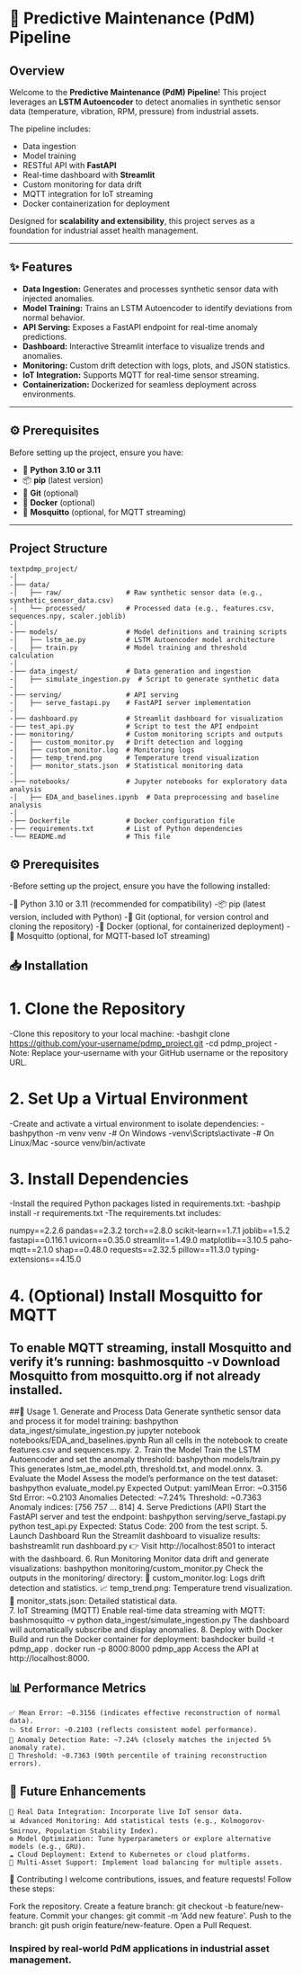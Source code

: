 # 🔧 Predictive Maintenance (PdM) Pipeline

## Overview
Welcome to the **Predictive Maintenance (PdM) Pipeline**! This project leverages an **LSTM Autoencoder** to detect anomalies in synthetic sensor data (temperature, vibration, RPM, pressure) from industrial assets.  

The pipeline includes:  
- Data ingestion  
- Model training  
- RESTful API with **FastAPI**  
- Real-time dashboard with **Streamlit**  
- Custom monitoring for data drift  
- MQTT integration for IoT streaming  
- Docker containerization for deployment  

Designed for **scalability and extensibility**, this project serves as a foundation for industrial asset health management.

---

## ✨ Features
- **Data Ingestion:** Generates and processes synthetic sensor data with injected anomalies.  
- **Model Training:** Trains an LSTM Autoencoder to identify deviations from normal behavior.  
- **API Serving:** Exposes a FastAPI endpoint for real-time anomaly predictions.  
- **Dashboard:** Interactive Streamlit interface to visualize trends and anomalies.  
- **Monitoring:** Custom drift detection with logs, plots, and JSON statistics.  
- **IoT Integration:** Supports MQTT for real-time sensor streaming.  
- **Containerization:** Dockerized for seamless deployment across environments.  

---

## ⚙️ Prerequisites
Before setting up the project, ensure you have:

- 🐍 **Python 3.10 or 3.11**  
- 📦 **pip** (latest version)  
- 🐙 **Git** (optional)  
- 🐳 **Docker** (optional)  
- 📡 **Mosquitto** (optional, for MQTT streaming)  

---


## Project Structure

    textpdmp_project/
    -│
    -├── data/
    -│   ├── raw/                # Raw synthetic sensor data (e.g., synthetic_sensor_data.csv)
    -│   └── processed/          # Processed data (e.g., features.csv, sequences.npy, scaler.joblib)
    -│
    -├── models/                 # Model definitions and training scripts
    -│   ├── lstm_ae.py          # LSTM Autoencoder model architecture
    -│   ├── train.py            # Model training and threshold calculation
    -│
    -├── data_ingest/            # Data generation and ingestion
    -│   ├── simulate_ingestion.py  # Script to generate synthetic data
    -│
    -├── serving/                # API serving
    -│   ├── serve_fastapi.py    # FastAPI server implementation
    -│
    -├── dashboard.py            # Streamlit dashboard for visualization
    -├── test_api.py             # Script to test the API endpoint
    -├── monitoring/             # Custom monitoring scripts and outputs
    -│   ├── custom_monitor.py   # Drift detection and logging
    -│   ├── custom_monitor.log  # Monitoring logs
    -│   ├── temp_trend.png      # Temperature trend visualization
    -│   ├── monitor_stats.json  # Statistical monitoring data
    -│
    -├── notebooks/              # Jupyter notebooks for exploratory data analysis
    -│   ├── EDA_and_baselines.ipynb  # Data preprocessing and baseline analysis
    -│
    -├── Dockerfile              # Docker configuration file
    -├── requirements.txt        # List of Python dependencies
    -└── README.md               # This file

## ⚙️ Prerequisites
-Before setting up the project, ensure you have the following installed:

-🐍 Python 3.10 or 3.11 (recommended for compatibility)
-📦 pip (latest version, included with Python)
-🐙 Git (optional, for version control and cloning the repository)
-🐳 Docker (optional, for containerized deployment)
-📡 Mosquitto (optional, for MQTT-based IoT streaming)

## 📥 Installation
# 1. Clone the Repository
-Clone this repository to your local machine:
-bashgit clone https://github.com/your-username/pdmp_project.git
-cd pdmp_project
-Note: Replace your-username with your GitHub username or the repository URL.
# 2. Set Up a Virtual Environment
-Create and activate a virtual environment to isolate dependencies:
-bashpython -m venv venv
-# On Windows
-venv\Scripts\activate
-# On Linux/Mac
-source venv/bin/activate
# 3. Install Dependencies
-Install the required Python packages listed in requirements.txt:
-bashpip install -r requirements.txt
-The requirements.txt includes:

  numpy==2.2.6
  pandas==2.3.2
  torch==2.8.0
  scikit-learn==1.7.1
  joblib==1.5.2
  fastapi==0.116.1
  uvicorn==0.35.0
  streamlit==1.49.0
  matplotlib==3.10.5
  paho-mqtt==2.1.0
  shap==0.48.0
  requests==2.32.5
  pillow==11.3.0
  typing-extensions==4.15.0

# 4. (Optional) Install Mosquitto for MQTT
To enable MQTT streaming, install Mosquitto and verify it’s running:
bashmosquitto -v
Download Mosquitto from mosquitto.org if not already installed.
----------------------------
##🚀 Usage
    1. Generate and Process Data
    Generate synthetic sensor data and process it for model training:
    bashpython data_ingest/simulate_ingestion.py
    jupyter notebook notebooks/EDA_and_baselines.ipynb
    Run all cells in the notebook to create features.csv and sequences.npy.
    2. Train the Model
    Train the LSTM Autoencoder and set the anomaly threshold:
    bashpython models/train.py
    This generates lstm_ae_model.pth, threshold.txt, and model.onnx.
    3. Evaluate the Model
    Assess the model’s performance on the test dataset:
    bashpython evaluate_model.py
    Expected Output:
    yamlMean Error: ~0.3156
    Std Error: ~0.2103
    Anomalies Detected: ~7.24%
    Threshold: ~0.7363
    Anomaly indices: [756 757 ... 814]
    4. Serve Predictions (API)
    Start the FastAPI server and test the endpoint:
    bashpython serving/serve_fastapi.py
    python test_api.py
    Expected: Status Code: 200 from the test script.
    5. Launch Dashboard
    Run the Streamlit dashboard to visualize results:
    bashstreamlit run dashboard.py
    👉 Visit http://localhost:8501 to interact with the dashboard.
    6. Run Monitoring
    Monitor data drift and generate visualizations:
    bashpython monitoring/custom_monitor.py
    Check the outputs in the monitoring/ directory:
    📜 custom_monitor.log: Logs drift detection and statistics.
    📈 temp_trend.png: Temperature trend visualization.
    📑 monitor_stats.json: Detailed statistical data.    
    7. IoT Streaming (MQTT)
    Enable real-time data streaming with MQTT:
    bashmosquitto -v
    python data_ingest/simulate_ingestion.py
    The dashboard will automatically subscribe and display anomalies.
    8. Deploy with Docker
    Build and run the Docker container for deployment:
    bashdocker build -t pdmp_app .
    docker run -p 8000:8000 pdmp_app
    Access the API at http://localhost:8000.
    
## 📊 Performance Metrics

    ✅ Mean Error: ~0.3156 (indicates effective reconstruction of normal data).
    📉 Std Error: ~0.2103 (reflects consistent model performance).
    🚨 Anomaly Detection Rate: ~7.24% (closely matches the injected 5% anomaly rate).
    🔑 Threshold: ~0.7363 (90th percentile of training reconstruction errors).

## 🔮 Future Enhancements

    🔗 Real Data Integration: Incorporate live IoT sensor data.
    📊 Advanced Monitoring: Add statistical tests (e.g., Kolmogorov-Smirnov, Population Stability Index).
    ⚙️ Model Optimization: Tune hyperparameters or explore alternative models (e.g., GRU).
    ☁️ Cloud Deployment: Extend to Kubernetes or cloud platforms.
    🔀 Multi-Asset Support: Implement load balancing for multiple assets.

🤝 Contributing
I welcome contributions, issues, and feature requests! Follow these steps:

Fork the repository.
Create a feature branch: git checkout -b feature/new-feature.
Commit your changes: git commit -m 'Add new feature'.
Push to the branch: git push origin feature/new-feature.
Open a Pull Request.

### Inspired by real-world PdM applications in industrial asset management.


